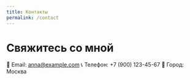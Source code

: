 ```yaml
---
title: Контакты
permalink: /contact
---
```


# Свяжитесь со мной

📧 Email: [anna@example.com](mailto:anna@example.com)
📞 Телефон: +7 (900) 123-45-67
📍 Город: Москва
